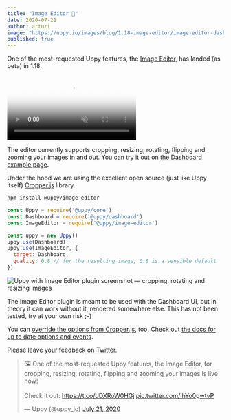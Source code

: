 ```yaml
---
title: "Image Editor 🌈"
date: 2020-07-21
author: arturi
image: "https://uppy.io/images/blog/1.18-image-editor/image-editor-dashboard.jpg"
published: true
---
```


One of the most-requested Uppy features, the [Image Editor](/docs/image-editor/), has landed (as beta) in 1.18.

<video alt="Demo video showing Uppy with Image Editor plugin — cropping, rotating and resizing images" poster="https://uppy.io/images/blog/1.18-image-editor/image-editor-dashboard.jpg" muted autoplay loop>
  <source src="/images/blog/1.18-image-editor/image-editor-demo.mp4" type="video/mp4">
  Your browser does not support the video tag: https://uppy.io/images/blog/1.18-image-editor/image-editor-demo.mp4
</video>

<!--more-->

The editor currently supports cropping, resizing, rotating, flipping and zooming your images in and out. You can try it out on [the Dashboard example page](/examples/dashboard/).

Under the hood we are using the excellent open source (just like Uppy itself) [Cropper.js](https://fengyuanchen.github.io/cropperjs/) library.

```sh
npm install @uppy/image-editor
```

```js
const Uppy = require('@uppy/core')
const Dashboard = require('@uppy/dashboard')
const ImageEditor = require('@uppy/image-editor')

const uppy = new Uppy()
uppy.use(Dashboard)
uppy.use(ImageEditor, { 
  target: Dashboard,
  quality: 0.8 // for the resulting image, 0.8 is a sensible default
})
```

![Uppy with Image Editor plugin screenshot — cropping, rotating and resizing images](https://uppy.io/images/blog/1.18-image-editor/image-editor-dashboard.jpg)

The Image Editor plugin is meant to be used with the Dashboard UI, but in theory it can work without it, rendered somewhere else. This has not been tested, try at your own risk ;-)

You can [override the options from Cropper.js](https://uppy.io/docs/image-editor/#cropperOptions), too. Check out [the docs for up to date options and events](https://uppy.io/docs/image-editor).

Please leave your feedback [on Twitter](https://mobile.twitter.com/uppy_io/status/1285532376249110528).

<blockquote class="twitter-tweet"><p lang="en" dir="ltr">🖼 One of the most-requested Uppy features, the Image Editor, for cropping, resizing, rotating, flipping and zooming your images is live now! <br><br>Check it out: <a href="https://t.co/dDXRoW0HGj">https://t.co/dDXRoW0HGj</a> <a href="https://t.co/IhYo0gwtvP">pic.twitter.com/IhYo0gwtvP</a></p>&mdash; Uppy (@uppy_io) <a href="https://twitter.com/uppy_io/status/1285532376249110528?ref_src=twsrc%5Etfw">July 21, 2020</a></blockquote> <script async src="https://platform.twitter.com/widgets.js" charset="utf-8"></script> 
